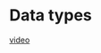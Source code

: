 # Data types

[video](https://www.youtube.com/watch?v=NyqJp5M3hRE&list=PLPoSdR46FgI412aItyJhj2bF66cudB6Qs&index=3)
